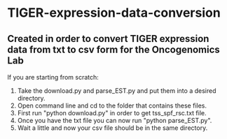 # TIGER-expression-data-conversion
Created in order to convert TIGER expression data from txt to csv form for the Oncogenomics Lab
-----------------------------------------------------------------------------------------------
If you are starting from scratch:
1) Take the download.py and parse_EST.py and put them into a desired directory.
2) Open command line and cd to the folder that contains these files.
3) First run "python download.py" in order to get tss_spf_rsc.txt file.
4) Once you have the txt file you can now run "python parse_EST.py".
5) Wait a little and now your csv file should be in the same directory.
